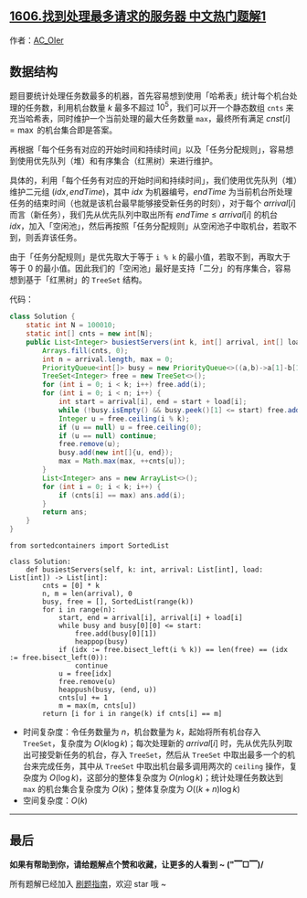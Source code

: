 ## [1606.找到处理最多请求的服务器 中文热门题解1](https://leetcode.cn/problems/find-servers-that-handled-most-number-of-requests/solutions/100000/by-ac_oier-zgm6)

作者：[AC_OIer](https://leetcode.cn/u/AC_OIer)
## 数据结构

题目要统计处理任务数最多的机器，首先容易想到使用「哈希表」统计每个机台处理的任务数，利用机台数量 $k$ 最多不超过 $10^5$，我们可以开一个静态数组 `cnts` 来充当哈希表，同时维护一个当前处理的最大任务数量 `max`，最终所有满足 $cnst[i] = \max$ 的机台集合即是答案。

再根据「每个任务有对应的开始时间和持续时间」以及「任务分配规则」，容易想到使用优先队列（堆）和有序集合（红黑树）来进行维护。

具体的，利用「每个任务有对应的开始时间和持续时间」，我们使用优先队列（堆）维护二元组 $(idx, endTime)$，其中 $idx$ 为机器编号，$endTime$ 为当前机台所处理任务的结束时间（也就是该机台最早能够接受新任务的时刻），对于每个 $arrival[i]$ 而言（新任务），我们先从优先队列中取出所有 $endTime \leqslant arrival[i]$ 的机台 $idx$，加入「空闲池」，然后再按照「任务分配规则」从空闲池子中取机台，若取不到，则丢弃该任务。

由于「任务分配规则」是优先取大于等于 `i % k` 的最小值，若取不到，再取大于等于 $0$ 的最小值。因此我们的「空闲池」最好是支持「二分」的有序集合，容易想到基于「红黑树」的 `TreeSet` 结构。

代码：
```Java []
class Solution {
    static int N = 100010;
    static int[] cnts = new int[N];
    public List<Integer> busiestServers(int k, int[] arrival, int[] load) {
        Arrays.fill(cnts, 0);
        int n = arrival.length, max = 0;
        PriorityQueue<int[]> busy = new PriorityQueue<>((a,b)->a[1]-b[1]);
        TreeSet<Integer> free = new TreeSet<>();
        for (int i = 0; i < k; i++) free.add(i);
        for (int i = 0; i < n; i++) {
            int start = arrival[i], end = start + load[i];
            while (!busy.isEmpty() && busy.peek()[1] <= start) free.add(busy.poll()[0]);
            Integer u = free.ceiling(i % k);
            if (u == null) u = free.ceiling(0);
            if (u == null) continue;
            free.remove(u);
            busy.add(new int[]{u, end});
            max = Math.max(max, ++cnts[u]);
        }
        List<Integer> ans = new ArrayList<>();
        for (int i = 0; i < k; i++) {
            if (cnts[i] == max) ans.add(i);
        }
        return ans;
    }
}
```
```Python3 []
from sortedcontainers import SortedList

class Solution:
    def busiestServers(self, k: int, arrival: List[int], load: List[int]) -> List[int]:
        cnts = [0] * k
        n, m = len(arrival), 0
        busy, free = [], SortedList(range(k))
        for i in range(n):
            start, end = arrival[i], arrival[i] + load[i]
            while busy and busy[0][0] <= start:
                free.add(busy[0][1])
                heappop(busy)
            if (idx := free.bisect_left(i % k)) == len(free) == (idx := free.bisect_left(0)):
                continue
            u = free[idx]
            free.remove(u)
            heappush(busy, (end, u))
            cnts[u] += 1
            m = max(m, cnts[u])
        return [i for i in range(k) if cnts[i] == m]
```
* 时间复杂度：令任务数量为 $n$，机台数量为 $k$，起始将所有机台存入 `TreeSet`，复杂度为 $O(k\log{k})$；每次处理新的 $arrival[i]$ 时，先从优先队列取出可接受新任务的机台，存入 `TreeSet`，然后从 `TreeSet` 中取出最多一个的机台来完成任务，其中从 `TreeSet` 中取出机台最多调用两次的 `ceiling` 操作，复杂度为 $O(\log{k})$，这部分的整体复杂度为 $O(n\log{k})$；统计处理任务数达到 `max` 的机台集合复杂度为 $O(k)$；整体复杂度为 $O((k + n)\log{k})$
* 空间复杂度：$O(k)$

---

## 最后

**如果有帮助到你，请给题解点个赞和收藏，让更多的人看到 ~ ("▔□▔)/**

所有题解已经加入 [刷题指南](https://github.com/SharingSource/LogicStack-LeetCode/wiki)，欢迎 star 哦 ~